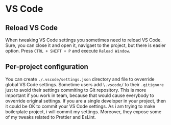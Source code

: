 # VS Code

## Reload VS Code

When tweaking VS Code settings you sometimes need to reload VS Code.
Sure, you can close it and open it, navigaet to the project, but there is easier option.
Press `CTRL + SHIFT + P` and execute `Reload Window`.

## Per-project configuration

You can create `./.vscode/settings.json` directory and file to ovverride global VS Code settings.
Sometime users add `\.vscode/` to their `.gitignore` just to avoid their settings commiting to Git repository.
This is more important if you work in team, because that would cause everybody to ovverride original settings.
If you are a single developer in your project, then it could be OK to commit your VS Code settings.
As i am trying to make boilerplate project, i will commit my settings. Moreover, they expose some of my tweaks related to Prettier and EsLint.
